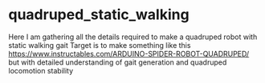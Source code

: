 # quadruped_static_walking
Here I am gathering all the details required to make a quadruped robot with static walking gait
Target is to make something like this https://www.instructables.com/ARDUINO-SPIDER-ROBOT-QUADRUPED/
but with detailed understanding of gait generation and quadruped locomotion stability
